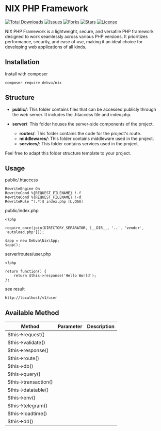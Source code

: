 # NIX PHP Framework

<p align="left">
<a href="https://packagist.org/packages/debva/nix"><img src="https://img.shields.io/packagist/dt/debva/nix" alt="Total Downloads"></a>
<a href="https://github.com/debva/nix"><img src="https://img.shields.io/github/issues/debva/nix" alt="Issues"></a>
<a href="https://github.com/debva/nix"><img src="https://img.shields.io/github/forks/debva/nix" alt="Forks"></a>
<a href="https://github.com/debva/nix"><img src="https://img.shields.io/github/stars/debva/nix" alt="Stars"></a>
<a href="https://github.com/debva/nix"><img src="https://img.shields.io/github/license/debva/nix" alt="License"></a>
</p>

NIX PHP Framework is a lightweight, secure, and versatile PHP framework designed to work seamlessly across various PHP versions. It prioritizes performance, security, and ease of use, making it an ideal choice for developing web applications of all kinds.

## Installation

Install with composer

```
composer require debva/nix
```
## Structure

- **public/**: This folder contains files that can be accessed publicly through the web server. It includes the .htaccess file and index.php.

- **server/**: This folder houses the server-side components of the project.
    - **routes/**: This folder contains the code for the project's route.
    - **middlewares/**: This folder contains middleware used in the project.
    - **services/**: This folder contains services used in the project.

Feel free to adapt this folder structure template to your project. 
    
## Usage

public/.htaccess
```
RewriteEngine On
RewriteCond %{REQUEST_FILENAME} !-f
RewriteCond %{REQUEST_FILENAME} !-d
RewriteRule ^(.*)$ index.php [L,QSA]
```

public/index.php
```
<?php

require_once(join(DIRECTORY_SEPARATOR, [__DIR__, '..', 'vendor', 'autoload.php']));

$app = new Debva\Nix\App;
$app();
```

server/routes/user.php
```
<?php

return function() {
    return $this->response('Hello World');
};
```
see result
```
http://localhost/v1/user
```

## Available Method
| Method | Parameter | Description 
| -------| --------- | ----------- 
| $this->request() |  
| $this->validate() | 
| $this->response() | 
| $this->route() | 
| $this->db() |
| $this->query() | 
| $this->transaction() | 
| $this->datatable() | 
| $this->env() | 
| $this->telegram() | 
| $this->loadtime() | 
| $this->dd() | 
